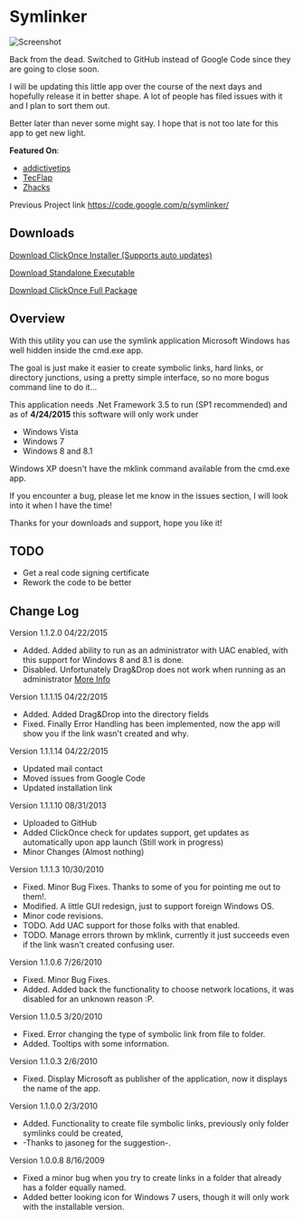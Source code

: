 Symlinker
=========

![Screenshot](http://alejandro.md/publish/Symlinker/screenshot.jpg)

Back from the dead. Switched to GitHub instead of Google Code since they are going to close soon.

I will be updating this little app over the course of the next days and hopefully release it in better shape. A lot of people has filed issues with it and I plan to sort them out.

Better later than never some might say. I hope that is not too late for this app to get new light.

**Featured On**:

* [addictivetips](http://www.addictivetips.com/windows-tips/symlinker-create-symlink-hardlink-and-directory-junction-in-windows/)
* [TecFlap](http://www.tecflap.com/2012/05/29/software-day-winautohide-symlinker-hyperdesktop/)
* [Zhacks](http://www.zhacks.com/easily-create-symbolic-link-with-mklink-gui-symlinker/)

Previous Project link
https://code.google.com/p/symlinker/

Downloads
---------
[Download ClickOnce Installer (Supports auto updates)](http://bit.ly/symlinker_clickonce)

[Download Standalone Executable](http://bit.ly/symlinker_executable)

[Download ClickOnce Full Package](http://bit.ly/symlinker_package)


Overview
--------

With this utility you can use the symlink application Microsoft Windows has well hidden inside the cmd.exe app.

The goal is just make it easier to create symbolic links, hard links, or directory junctions, using a pretty simple interface, so no more bogus command line to do it...

This application needs .Net Framework 3.5 to run (SP1 recommended) and as of **4/24/2015** this software will only work under
* Windows Vista
* Windows 7
* Windows 8 and 8.1

Windows XP doesn't have the mklink command available from the cmd.exe app. 

If you encounter a bug, please let me know in the issues section, I will look into it when I have the time!

Thanks for your downloads and support, hope you like it!


TODO
----

* Get a real code signing certificate
* Rework the code to be better

Change Log
----------

Version 1.1.2.0 04/22/2015

* Added. Added ability to run as an administrator with UAC enabled, with this support for Windows 8 and 8.1 is done.
* Disabled. Unfortunately Drag&Drop does not work when running as an administrator [More Info](http://serverfault.com/questions/39600/why-cant-i-drag-drop-a-file-for-editing-in-notepad-in-windows-server-2008)

Version 1.1.1.15 04/22/2015

* Added. Added Drag&Drop into the directory fields
* Fixed. Finally Error Handling has been implemented, now the app will show you if the link wasn't created and why.

Version 1.1.1.14 04/22/2015

* Updated mail contact
* Moved issues from Google Code
* Updated installation link

Version 1.1.1.10 08/31/2013

* Uploaded to GitHub
* Added ClickOnce check for updates support, get updates as automatically upon app launch (Still work in progress)
* Minor Changes (Almost nothing)

Version 1.1.1.3 10/30/2010

* Fixed. Minor Bug Fixes. Thanks to some of you for pointing me out to them!.
* Modified. A little GUI redesign, just to support foreign Windows OS.
* Minor code revisions.
* TODO. Add UAC support for those folks with that enabled.
* TODO. Manage errors thrown by mklink, currently it just succeeds even if the link wasn't created confusing user.

Version 1.1.0.6 7/26/2010

* Fixed. Minor Bug Fixes.
* Added. Added back the functionality to choose network locations, it was disabled for an unknown reason :P.

Version 1.1.0.5 3/20/2010

* Fixed. Error changing the type of symbolic link from file to folder.
* Added. Tooltips with some information.

Version 1.1.0.3 2/6/2010

* Fixed. Display Microsoft as publisher of the application, now it displays the name of the app.

Version 1.1.0.0 2/3/2010

* Added. Functionality to create file symbolic links, previously only folder symlinks could be created, 
* -Thanks to jasoneg for the suggestion-.

Version 1.0.0.8 8/16/2009

* Fixed a minor bug when you try to create links in a folder that already has a folder equally named.
* Added better looking icon for Windows 7 users, though it will only work with the installable version.
